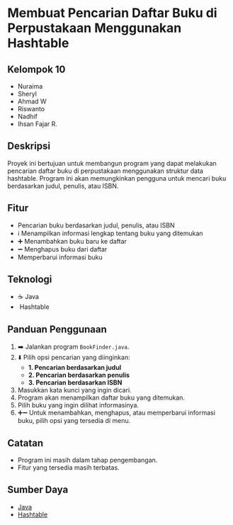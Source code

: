 # Membuat Pencarian Daftar Buku di Perpustakaan Menggunakan Hashtable

## Kelompok 10
* Nuraima
* Sheryl
* Ahmad W
* Riswanto
* Nadhif
* Ihsan Fajar R.

## Deskripsi

Proyek ini bertujuan untuk membangun program yang dapat melakukan pencarian daftar buku di perpustakaan menggunakan struktur data hashtable. Program ini akan memungkinkan pengguna untuk mencari buku berdasarkan judul, penulis, atau ISBN.

## Fitur

*  Pencarian buku berdasarkan judul, penulis, atau ISBN
* ℹ️ Menampilkan informasi lengkap tentang buku yang ditemukan
* ➕ Menambahkan buku baru ke daftar
* ➖ Menghapus buku dari daftar
*  Memperbarui informasi buku

## Teknologi

* ☕ Java
* ️ Hashtable

## Panduan Penggunaan

1. ➡️ Jalankan program `BookFinder.java`.
2. ⬇️ Pilih opsi pencarian yang diinginkan:
    * **1. Pencarian berdasarkan judul**
    * **2. Pencarian berdasarkan penulis**
    * **3. Pencarian berdasarkan ISBN**
3.  Masukkan kata kunci yang ingin dicari.
4.  Program akan menampilkan daftar buku yang ditemukan.
5.  Pilih buku yang ingin dilihat informasinya.
6. ➕➖ Untuk menambahkan, menghapus, atau memperbarui informasi buku, pilih opsi yang tersedia di menu.

## Catatan

*  Program ini masih dalam tahap pengembangan.
*  Fitur yang tersedia masih terbatas.

## Sumber Daya

*  [Java](https://www.java.com/)
*  [Hashtable](https://docs.oracle.com/javase/tutorial/collections/interfaces/hashtable.html)

